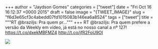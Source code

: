 
+++
author = "Jaydson Gomes"
categories = ["tweet"]
date = "Fri Oct 16 16:12:37 +0000 2015"
draft = false
image = "{TWEET_IMAGE}"
slug = "f6d3e65cf3c4abedd07fd1015083b146ea6a8524"
tags = ["tweet"]
title = """RT @braziljs: Pra quem pr..."""
+++
RT @braziljs: Pra quem prefere a versão da Weekly em vídeo, já está no nosso canal a nº 127! https://t.co/dxekMBFMZ4 http://t.co/jfR2FoU9OI

![](/images/tweet-media/655053743084433408-CRaIjOvXAAAU4mm.png)